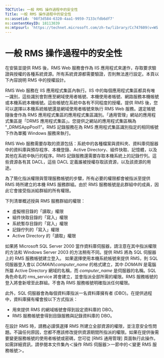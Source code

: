 ```yaml
---
TOCTitle: 一般 RMS 操作過程中的安全性
Title: 一般 RMS 操作過程中的安全性
ms:assetid: '98f3d584-6320-4aa1-9959-7133cfdb6df7'
ms:contentKeyID: 18113039
ms:mtpsurl: 'https://technet.microsoft.com/zh-tw/library/Cc747609(v=WS.10)'
---
```


一般 RMS 操作過程中的安全性
===========================

在安裝並提供 RMS 後，RMS Web 服務會作為 IIS 應用程式來運作，存取要求驗證與授權的各種系統資源。所有系統資源都需要驗證，否則無法進行設定。本頁以下內容說明 RMS 中的授權設計。

RMS Web 服務在 IIS 應用程式集區內執行。IIS 中的每個應用程式集區都具有唯一識別，這些識別會對應至網域使用者帳號、本機使用者帳號、網路服務本機帳號或本機系統本機帳號。這些帳號在系統中各有不同程度的授權。提供 RMS 後，您可以選擇以本機系統帳號還是網域使用者帳號來執行 RMS Web 服務。選定帳號隨後會作為 RMS 應用程式集區的應用程式集區識別。「通用管理」網站的應用程式集區是「DRMS 應用程式集區」。您提供之網站的應用程式集區稱為 "\_DRMSAppPool1"。RMS 記錄服務在為 RMS 應用程式集區識別指定的相同帳號下作為單獨 Windows 服務來執行。

RMS Web 服務需要存取的資源包括：系統中的各種檔案與資料夾、資料庫伺服器中的資料庫與預存程序、本機登錄、Active Directory、組件快取、記憶體，以及其他在系統中執行的程序。RMS 記錄服務還需要存取本機系統上的記錄佇列。這些資源各有其 DACL，這些 DACL 定義誰被授權存取該資源，以及該資源的用途。

為了簡化指派權限與管理服務帳號的步驟，所有必要的權限都會被指派至提供 RMS 時所建立的本機 RMS 服務群組。由於 RMS 服務帳號是此群組中的成員，因此它會接受指派給群組的所有權限。

下列清單概述授與 RMS 服務群組的權限：

-   虛擬根目錄的「讀取」權限
-   組件快取目錄的「寫入」權限
-   系統暫存目錄的「寫入」權限
-   記錄佇列的「寫入」權限
-   Active Directory 的「讀取」權限

如果將 Microsoft SQL Server 2000 當作資料庫伺服器，請注意在其中指派權限的方法和 Windows Server 2003 的方法稍有不同。提供 RMS 將為 SQL 伺服器上的 RMS 服務帳號建立登入。 如果選擇使用本機系統帳號來提供 RMS，則 SQL 伺服器登入會以 *DOMAIN\\computer\_name* 的格式建立，其中 *DOMAIN* 是電腦所屬 Active Directory 網域的名稱，而 *computer\_name* 是伺服器的名稱。SQL 角色命名的 rms\_service 將會建立，並會指派全部所需的權限。RMS 服務帳號的登入將會新增至此群組。不會為 RMS 服務帳號明確指派任何權限。

此外，SQL 伺服器會為每個資料庫指派一名資料庫擁有者 (DBO)。在提供過程中，資料庫擁有權會按以下方式指派：

-   用來提供 RMS 的網域帳號會得到設定資料庫的 DBO。
-   RMS 服務帳號會得到目錄服務與記錄資料庫的 DBO。

在設計 RMS 時，請務必謹慎選擇 RMS 所建立全部資源的權限，並注意安全性問題。不論任何原因，您都不應該修改提供資源期間所指派的權限。如果在提供後需要變更服務帳號的使用者帳號或密碼，您可從 \[RMS 通用管理\] 頁面執行此操作。如需詳細資訊，請參閱本文件集內＜操作 RMS 伺服器＞一節中的＜變更 RMS 服務帳號＞。
